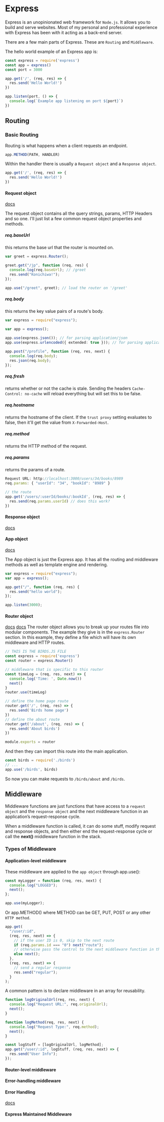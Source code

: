 
# Express

Express is an unopinionated web framework for `Node.js`. It allows you to build and serve websites. Most of my personal and professional experience with Express has been with it acting as a back-end server.

There are a few main parts of Express. These are `Routing` and `Middleware`.

The hello world example of an Express app is:

```Javascript
const express = require('express')
const app = express()
const port = 3000

app.get('/', (req, res) => {
  res.send('Hello World!')
})

app.listen(port, () => {
  console.log(`Example app listening on port ${port}`)
})
```

## Routing

### Basic Routing

Routing is what happens when a client requests an endpoint.

```Typescript
app.METHOD(PATH, HANDLER)
```

Within the handler there is usually a `Request object` and a `Response object`.

```Typescript
app.get('/', (req, res) => {
  res.send('Hello World!')
})
```

#### Request object

[docs](https://expressjs.com/en/4x/api.html#req)

The request object contains all the query strings, params, HTTP Headers and so one. I'll just list a few common request object properties and methods.

##### req.baseUrl

this returns the base url that the router is mounted on.

```typescript
var greet = express.Router();

greet.get("/jp", function (req, res) {
  console.log(req.baseUrl); // /greet
  res.send("Konichiwa!");
});

app.use("/greet", greet); // load the router on '/greet'
```

##### req.body

this returns the key value pairs of a route's body.

```typescript
var express = require("express");

var app = express();

app.use(express.json()); // for parsing application/json
app.use(express.urlencoded({ extended: true })); // for parsing application/x-www-form-urlencoded

app.post("/profile", function (req, res, next) {
  console.log(req.body);
  res.json(req.body);
});
```

##### req.fresh

returns whether or not the cache is stale. Sending the headers `Cache-Control: no-cache` will reload everything but will set this to be false.

##### req.hostname

returns the hostname of the client. If the `trust proxy` setting evaluates to false, then it'll get the value from `X-Forwarded-Host`.

##### req.method

returns the HTTP method of the request.

##### req.params

returns the params of a route.

```javascript
Request URL: http://localhost:3000/users/34/books/8989
req.params: { "userId": "34", "bookId": "8989" }

// the route
app.get('/users/:userId/books/:bookId', (req, res) => {
  res.send(req.params.userId) // does this work?
})

```

#### Response object

[docs](https://expressjs.com/en/4x/api.html#res)

#### App object

[docs](https://expressjs.com/en/4x/api.html#app)

The App object is just the Express app. It has all the routing and middleware methods as well as template engine and rendering.

```typescript
var express = require("express");
var app = express();

app.get("/", function (req, res) {
  res.send("hello world");
});

app.listen(3000);
```

#### Router object

[docs](https://stackoverflow.com/a/33261362)
[docs](https://expressjs.com/en/guide/routing.html)
The router object allows you to break up your routes file into modular components. The example they give is in the `express.Router` section. In this example, they define a file which will have its own middleware and HTTP routes.

```typescript
// THIS IS THE BIRDS.JS FILE
const express = require('express')
const router = express.Router()

// middleware that is specific to this router
const timeLog = (req, res, next) => {
  console.log('Time: ', Date.now())
  next()
}
router.use(timeLog)

// define the home page route
router.get('/', (req, res) => {
  res.send('Birds home page')
})
// define the about route
router.get('/about', (req, res) => {
  res.send('About birds')
})

module.exports = router
```

And then they can import this route into the main application.

```typescript
const birds = require('./birds')
// ...
app.use('/birds', birds)
```

So now you can make requests to `/birds/about` and `/birds`.



## Middleware

Middleware functions are just functions that have access to a `request object` and the `response object` and the next middleware function in an application’s request-response cycle.

When a middleware function is called, it can do some stuff, modify request and response objects, and then either end the request-response cycle or call the **next()** middleware function in the stack.

### Types of Middleware

#### Application-level middleware

These middleware are applied to the `app object` through app.use():

```javascript
const myLogger = function (req, res, next) {
  console.log("LOGGED");
  next();
};

app.use(myLogger);
```

Or app.METHOD() where METHOD can be GET, PUT, POST or any other `HTTP method`.

```jsx
app.get(
  "/user/:id",
  (req, res, next) => {
    // if the user ID is 0, skip to the next route
    if (req.params.id === "0") next("route");
    // otherwise pass the control to the next middleware function in this stack
    else next();
  },
  (req, res, next) => {
    // send a regular response
    res.send("regular");
  }
);
```

A common pattern is to declare middleware in an array for reusability.

```jsx
function logOriginalUrl(req, res, next) {
  console.log("Request URL:", req.originalUrl);
  next();
}

function logMethod(req, res, next) {
  console.log("Request Type:", req.method);
  next();
}

const logStuff = [logOriginalUrl, logMethod];
app.get("/user/:id", logStuff, (req, res, next) => {
  res.send("User Info");
});
```

#### Router-level middleware

#### Error-handling middleware

#### Error Handling

[docs](https://expressjs.com/en/guide/error-handling.html)

#### Express Maintained Middleware
